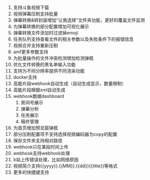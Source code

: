 1. 支持斗鱼视频下载
2. 视频弹幕压制支持批量
   <!-- 3. 增加审核后发送弹幕统计功能 -->
   <!-- 5. srt ai翻译支持，支持ollama -->
3. 弹幕转换&转封装增加“让我选择”文件夹功能，更好的覆盖文件监测
4. 为弹幕转换的部分配置增加可视化展示
5. 弹幕转换文件添加时过滤掉emoji
6. 任务队列支持查看文件的相关参数以及失败条件下的报错信息
7. 视频合并支持重新压制
8. amf更多参数支持
9. 为批量操作的文件冲突检测增加检测弹框
10. 优化文件转换的黑名单输入功能
11. 支持为不同分辨率提供不同渲染功能
12. docker支持
13. 高能片段webhook自动生成（自动生成显示，数量限制）
14. 高能片段根据xml自动生成
15. webhook数据dashboard
    1. 房间号展示
    2. 弹幕分析
    3. 任务展示
    4. 稿件管理
16. 为首页增加预览窗弹框
17. 部分压制配置项不支持选择视频编码器为copy的配置
18. 保存文件夹支持相对路径
19. webhook只在某段时间上传
20. webhook支持webhook处理
21. b站上传错误处理，比如网络原因
22. 视频简介支持{{yyyy}}.{{MM}}.{{dd}}{{title}}等格式
23. 更多的快捷键支持
